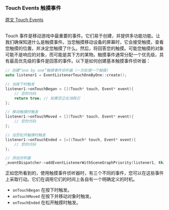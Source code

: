 ### Touch Events  触摸事件
[原文 Touch Events](https://docs.cocos2d-x.org/cocos2d-x/v4/en/event_dispatcher/touch.html) 
<br>
<br>

Touch 事件是移动游戏中最重要的事件。它们易于创建，并提供多功能功能。让我们确保知道什么是触摸事件。当您触摸移动设备的屏幕时，它会接受触摸，查看您触摸的位置，并决定您触摸了什么。然后，将回答您的触摸。可能您触摸的对象可能不是响应的对象，而可能是其下方的某物。触摸事件通常分配一个优先级，具有最高优先级的事件是回答的事件。以下是如何创建基本触摸事件侦听器：

```cpp
// 创建“one by one”触摸事件侦听器（一次处理一个触摸）
auto listener1 = EventListenerTouchOneByOne::create();

// 当按下时触发
listener1->onTouchBegan = [](Touch* touch, Event* event){
    // 您的代码
    return true; // 如果您正在消耗它
};

// 移动触摸时触发
listener1->onTouchMoved = [](Touch* touch, Event* event){
    // 您的代码
};

// 当您松开触摸时触发
listener1->onTouchEnded = [=](Touch* touch, Event* event){
    // 您的代码
};

// 添加侦听器
_eventDispatcher->addEventListenerWithSceneGraphPriority(listener1, this);
```

正如您所看到的，使用触摸事件侦听器时，有三个不同的事件，您可以在这些事件上采取行动。它们在调用它们的时间上各自有一个明确定义的时机。

- `onTouchBegan` 在按下时触发。
- `onTouchMoved` 在按下并移动对象时触发。
- `onTouchEnded` 在松开触摸时触发。